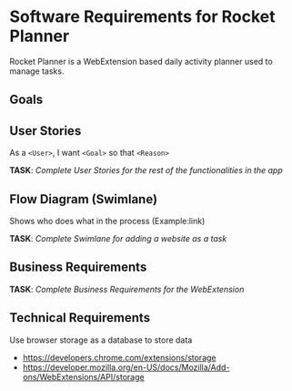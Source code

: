 # Software Requirements for Rocket Planner

Rocket Planner is a WebExtension based daily activity planner used to manage tasks.

## Goals

## User Stories

As a `<User>`, I want `<Goal>` so that `<Reason>`

**TASK**: *Complete User Stories for the rest of the functionalities in the app*

## Flow Diagram (Swimlane)

Shows who does what in the process (Example:link)

**TASK**: *Complete Swimlane for adding a website as a task*

## Business Requirements

**TASK**: *Complete Business Requirements for the WebExtension*

## Technical Requirements

Use browser storage as a database to store data

- https://developers.chrome.com/extensions/storage
- https://developer.mozilla.org/en-US/docs/Mozilla/Add-ons/WebExtensions/API/storage

